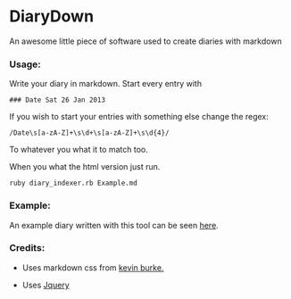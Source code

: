 DiaryDown
=========

An awesome little piece of software used to create diaries with markdown

### Usage:

Write your diary in markdown. Start every entry with

	### Date Sat 26 Jan 2013

If you wish to start your entries with something else change the regex:

	/Date\s[a-zA-Z]+\s\d+\s[a-zA-Z]+\s\d{4}/

To whatever you what it to match too. 

When you what the html version just run.

	ruby diary_indexer.rb Example.md

### Example:

An example diary written with this tool can be seen [here](http://shaneqful.github.com).

### Credits:

* Uses markdown css from [kevin burke.](http://kevinburke.bitbucket.org/markdowncss/)

* Uses [Jquery](http://jquery.com/)
